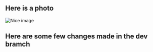 
## Here is a photo

![Nice image](https://www.istockphoto.com/de/foto/mata-atlantica-atlantische-regenwald-in-brasilien-gm935746242-256021567)

## Here are some few changes made in the dev bramch